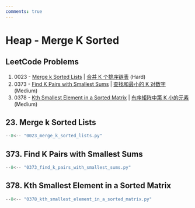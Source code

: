 ```yaml
---
comments: true
---
```


# Heap - Merge K Sorted

## LeetCode Problems

1. 0023 - [Merge k Sorted Lists](https://leetcode.com/problems/merge-k-sorted-lists/) | [合并 K 个排序链表](https://leetcode.cn/problems/merge-k-sorted-lists/) (Hard)
2. 0373 - [Find K Pairs with Smallest Sums](https://leetcode.com/problems/find-k-pairs-with-smallest-sums/) | [查找和最小的 K 对数字](https://leetcode.cn/problems/find-k-pairs-with-smallest-sums/) (Medium)
3. 0378 - [Kth Smallest Element in a Sorted Matrix](https://leetcode.com/problems/kth-smallest-element-in-a-sorted-matrix/) | [有序矩阵中第 K 小的元素](https://leetcode.cn/problems/kth-smallest-element-in-a-sorted-matrix/) (Medium)

## 23. Merge k Sorted Lists

```python
--8<-- "0023_merge_k_sorted_lists.py"
```

## 373. Find K Pairs with Smallest Sums

```python
--8<-- "0373_find_k_pairs_with_smallest_sums.py"
```

## 378. Kth Smallest Element in a Sorted Matrix

```python
--8<-- "0378_kth_smallest_element_in_a_sorted_matrix.py"
```
